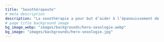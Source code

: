 ```yaml
---
title: "Sexothérapeute"
# meta description
description: "La sexothérapie a pour but d’aider à l’épanouissement de l’être humain dans sa vie personnelle, relationnelle, affective, sentimentale, amoureuse, intime, sexuelle."
# page title background image
bg_image_webp: "images/backgrounds/hero-sexologie.webp"
bg_image: "images/backgrounds/hero-sexologie.jpg"
---
```


